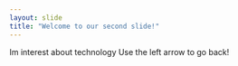 ```yaml
---
layout: slide
title: "Welcome to our second slide!"
---
```

Im interest about technology
Use the left arrow to go back!
